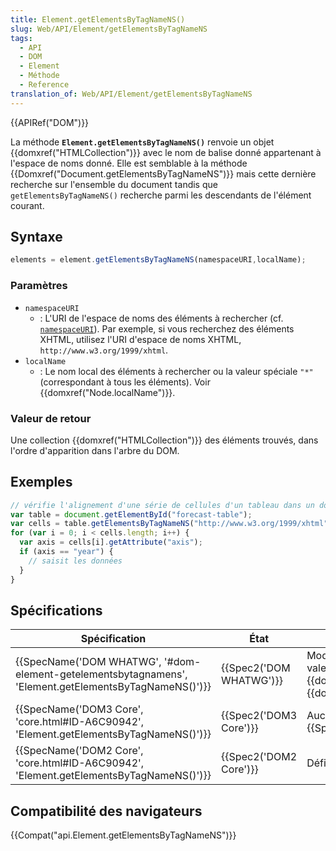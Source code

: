 ```yaml
---
title: Element.getElementsByTagNameNS()
slug: Web/API/Element/getElementsByTagNameNS
tags:
  - API
  - DOM
  - Element
  - Méthode
  - Reference
translation_of: Web/API/Element/getElementsByTagNameNS
---
```

{{APIRef("DOM")}}

La méthode **`Element.getElementsByTagNameNS()`** renvoie un objet {{domxref("HTMLCollection")}} avec le nom de balise donné appartenant à l'espace de noms donné. Elle est semblable à la méthode {{Domxref("Document.getElementsByTagNameNS")}} mais cette dernière recherche sur l'ensemble du document tandis que `getElementsByTagNameNS()` recherche parmi les descendants de l'élément courant.

## Syntaxe

```js
elements = element.getElementsByTagNameNS(namespaceURI,localName);
```

### Paramètres

- `namespaceURI`
  - : L'URI de l'espace de noms des éléments à rechercher (cf. [`namespaceURI`](/fr/docs/Web/API/Element/namespaceURI)). Par exemple, si vous recherchez des éléments XHTML, utilisez l'URI d'espace de noms XHTML, `http://www.w3.org/1999/xhtml`.
- `localName`
  - : Le nom local des éléments à rechercher ou la valeur spéciale `"*"` (correspondant à tous les éléments). Voir {{domxref("Node.localName")}}.

### Valeur de retour

Une collection {{domxref("HTMLCollection")}} des éléments trouvés, dans l'ordre d'apparition dans l'arbre du DOM.

## Exemples

```js
// vérifie l'alignement d'une série de cellules d'un tableau dans un document XHTML.
var table = document.getElementById("forecast-table");
var cells = table.getElementsByTagNameNS("http://www.w3.org/1999/xhtml", "td");
for (var i = 0; i < cells.length; i++) {
  var axis = cells[i].getAttribute("axis");
  if (axis == "year") {
    // saisit les données
  }
}
```

## Spécifications

| Spécification                                                                                                                            | État                             | Commentaires                                                                                                                          |
| ---------------------------------------------------------------------------------------------------------------------------------------- | -------------------------------- | ------------------------------------------------------------------------------------------------------------------------------------- |
| {{SpecName('DOM WHATWG', '#dom-element-getelementsbytagnamens', 'Element.getElementsByTagNameNS()')}} | {{Spec2('DOM WHATWG')}} | Modification du type de la valeur de retour : passage de {{domxref("NodeList")}} à {{domxref("HTMLCollection")}}. |
| {{SpecName('DOM3 Core', 'core.html#ID-A6C90942', 'Element.getElementsByTagNameNS()')}}                     | {{Spec2('DOM3 Core')}}     | Aucune modification depuis {{SpecName('DOM2 Core')}}.                                                                          |
| {{SpecName('DOM2 Core', 'core.html#ID-A6C90942', 'Element.getElementsByTagNameNS()')}}                     | {{Spec2('DOM2 Core')}}     | Définition initiale.                                                                                                                  |

## Compatibilité des navigateurs

{{Compat("api.Element.getElementsByTagNameNS")}}
